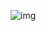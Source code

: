 ![img](https://commons.apache.org/proper/commons-geometry/images/tutorials/bsp-tree/hex-unbalanced.svg)
